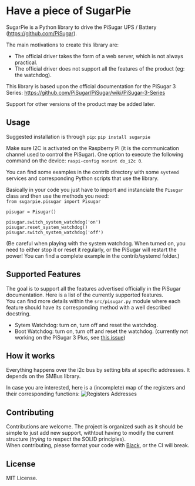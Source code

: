 # Have a piece of SugarPie

SugarPie is a Python library to drive the PiSugar UPS / Battery (https://github.com/PiSugar).

The main motivations to create this library are:
- The official driver takes the form of a web server, which is not always practical.
- The official driver does not support all the features of the product (eg: the watchdog).

This library is based upon the official documentation for the PiSugar 3 Series: https://github.com/PiSugar/PiSugar/wiki/PiSugar-3-Series

Support for other versions of the product may be added later.

## Usage
Suggested installation is through `pip`: `pip install sugarpie`

Make sure I2C is activated on the Raspberry Pi (it is the communication
channel used to control the PiSugar). One option to execute the following
command on the device:
`raspi-config nonint do_i2c 0`.

You can find some examples in the contrib directory with some `systemd` services and corresponding
Python scripts that use the library.

Basically in your code you just have to import and instanciate the `Pisugar` class and then use
the methods you need:  
`from sugarpie.pisugar import Pisugar`

`pisugar = Pisugar()`

`pisugar.switch_system_watchdog('on')`  
`pisugar.reset_system_watchdog()`  
`pisugar.switch_system_watchdog('off')`  

(Be careful when playing with the system watchdog. When turned on, you need to either stop
it or reset it regularly, or the PiSugar will restart the power! You can find a complete
example in the contrib/systemd folder.)

## Supported Features
The goal is to support all the features advertised officially in the PiSugar documentation. Here
is a list of the currently supported features.  
You can find more details within the `src/pisugar.py` module where each feature should have its
corresponding method with a well described docstring.

- Sytem Watchdog: turn on, turn off and reset the watchdog.
- Boot Watchdog: turn on, turn off and reset the watchdog. (currently not working on the PiSugar 3 Plus, see [this issue](https://github.com/PiSugar/pisugar-power-manager-rs/issues/81))

## How it works
Everything happens over the i2c bus by setting bits at specific addresses. It depends on the SMBus
library.

In case you are interested, here is a (incomplete) map of the registers and their corresponding functions:
![Registers Addresses](PiSugar_Registers_Addresses.png)

## Contributing
Contributions are welcome. The project is organized such as it should be simple to just add
new support, withtout having to modify the current structure (*trying* to respect the SOLID principles).  
When contributing, please format your code with [Black](https://github.com/psf/black), or the CI
will break.

## License
MIT License.
